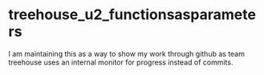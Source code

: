 # treehouse_u2_functionsasparameters
I am maintaining this as a way to show my work through github as team treehouse uses an internal monitor for progress instead of commits.